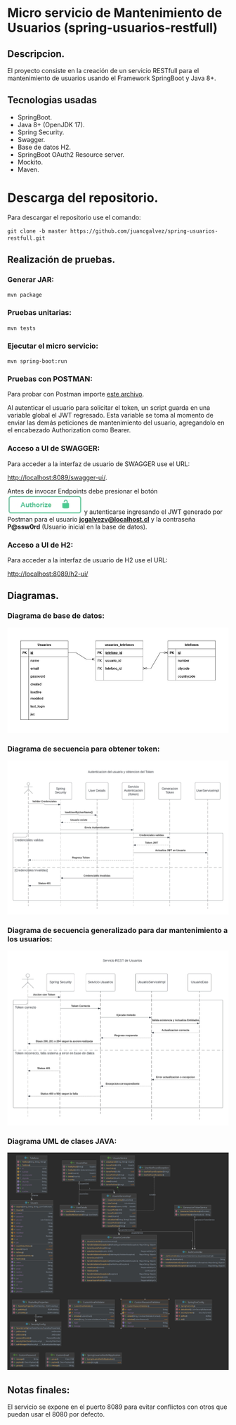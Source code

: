 # Micro servicio de Mantenimiento de Usuarios (spring-usuarios-restfull)

## Descripcion.

El proyecto consiste en la creación de un servicio RESTfull para el mantenimiento de usuarios usando el Framework SpringBoot y Java 8+.

## Tecnologias usadas

- SpringBoot.
- Java 8+ (OpenJDK 17).
- Spring Security.
- Swagger.
- Base de datos H2.
- SpringBoot OAuth2 Resource server.
- Mockito.
- Maven.

# Descarga del repositorio.

Para descargar el repositorio use el comando:
```
git clone -b master https://github.com/juancgalvez/spring-usuarios-restfull.git
```

## Realización de pruebas.

### Generar JAR:

```
mvn package
```

### Pruebas unitarias:

```
mvn tests
```

### Ejecutar el micro servicio:

```
mvn spring-boot:run
```

### Pruebas con POSTMAN:

Para probar con Postman importe [este archivo](https://github.com/juancgalvez/spring-usuarios-restfull/blob/master/Usuarios.postman_collection.json).

Al autenticar el usuario para solicitar el token, un script guarda en una variable global el JWT regresado. Esta variable se toma al momento de enviar las demás peticiones de mantenimiento del usuario, agregandolo en el encabezado Authorization como Bearer.


### Acceso a UI de SWAGGER:

Para acceder a la interfaz de usuario de SWAGGER use el URL:

[http://localhost:8089/swagger-ui/](http://localhost:8089/swagger-ui/).

Antes de invocar Endpoints debe presionar el botón ![](https://github.com/juancgalvez/spring-usuarios-restfull/blob/master/boton-authorize.jpg) y autenticarse ingresando el JWT generado por Postman para el usuario **jcgalvezv@localhost.cl** y la contraseña **P@ssw0rd** (Usuario inicial en la base de datos).

### Acceso a UI de H2:

Para acceder a la interfaz de usuario de H2 use el URL:

[http://localhost:8089/h2-ui/](http://localhost:8089/h2-ui/)


## Diagramas.

### Diagrama de base de datos:


![](https://github.com/juancgalvez/spring-usuarios-restfull/blob/master/Diagrama%20Base%20de%20Datos.jpg)


### Diagrama de secuencia para obtener token:


![](https://github.com/juancgalvez/spring-usuarios-restfull/blob/master/Obtencion%20Token.jpeg)


### Diagrama de secuencia generalizado para dar mantenimiento a los usuarios:


![](https://github.com/juancgalvez/spring-usuarios-restfull/blob/master/Controlador%20de%20usuarios.jpeg)


### Diagrama UML de clases JAVA:


![](https://github.com/juancgalvez/spring-usuarios-restfull/blob/master/UML%20Diagrama%20de%20Clases.jpg)

## Notas finales:

El servicio se expone en el puerto 8089 para evitar conflictos con otros que puedan usar el 8080 por defecto.


